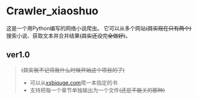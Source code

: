 # Crawler_xiaoshuo

这是一个用Python编写的网络小说爬虫。
它可以从多个网站<s>(其实现在只有两个)</s>搜索小说、获取文本并合并结果<s>(其实还没完全做好)</s>。

## ver1.0
> <s>(其实我不记得我什么时候开始这个项目的了)</s>
>- 可以从[xsbiquge.com][0]爬一本指定的书
>- 支持把每一个章节单独输出为一个文件<s>(还是不能关的那种)</s>

[0]: http://www.xsbiquge.com/ "笑死bqg(划掉)"